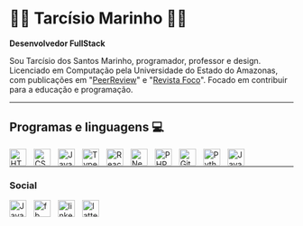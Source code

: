 # 👨‍🏫 Tarcísio Marinho 👨‍💻

**Desenvolvedor FullStack**

Sou Tarcísio dos Santos Marinho, programador, professor e design. Licenciado em Computação pela Universidade do Estado do Amazonas, com publicações em "[PeerReview](https://www.peerw.org/index.php/journals/article/view/419)" e "[Revista Foco](https://doi.org/10.54751/revistafoco.v16n8-086)". Focado em contribuir para a educação e programação.

---

## Programas e linguagens 💻
<img 
    align="left" 
    alt="HTML"
    title="HTML" 
    width="30px" 
    style="padding-right: 10px;" 
    src="https://cdn.jsdelivr.net/gh/devicons/devicon@latest/icons/html5/html5-original.svg" 
/>
<img 
    align="left" 
    alt="CSS" 
    title="CSS"
    width="30px" 
    style="padding-right: 10px;" 
    src="https://cdn.jsdelivr.net/gh/devicons/devicon@latest/icons/css3/css3-original.svg" 
/>
<img 
    align="left" 
    alt="JavaScript" 
    title="JavaScript"
    width="30px" 
    style="padding-right: 10px;" 
    src="https://cdn.jsdelivr.net/gh/devicons/devicon@latest/icons/javascript/javascript-original.svg" 
/>
<img 
    align="left" 
    alt="TypeScript"
    title="TypeScript" 
    width="30px" 
    style="padding-right: 10px;" 
    src="https://cdn.jsdelivr.net/gh/devicons/devicon@latest/icons/typescript/typescript-original.svg" 
/>
<img 
    align="left" 
    alt="React"
    title="React" 
    width="30px" 
    style="padding-right: 10px;" 
    src="https://cdn.jsdelivr.net/gh/devicons/devicon@latest/icons/react/react-original.svg" 
/>
<img 
    align="left" 
    alt="Next.js" 
    title="Next.js"
    width="30px" 
    style="padding-right: 10px;" 
    src="https://cdn.jsdelivr.net/gh/devicons/devicon@latest/icons/nextjs/nextjs-original.svg" 
/>
<img 
    align="left" 
    alt="PHP" 
    title="PHP"
    width="30px" 
    style="padding-right: 10px;" 
    src="https://cdn.jsdelivr.net/gh/devicons/devicon@latest/icons/php/php-original.svg" 
/>
<img 
    align="left" 
    alt="Git" 
    title="Git"
    width="30px" 
    style="padding-right: 10px;" 
    src="https://cdn.jsdelivr.net/gh/devicons/devicon@latest/icons/git/git-original.svg" 
/>
<img 
    align="left" 
    alt="Python" 
    title="Python"
    width="30px" 
    style="padding-right: 10px;" 
    src="https://cdn.jsdelivr.net/gh/devicons/devicon@latest/icons/python/python-original.svg" 
/>
<img 
    align="left" 
    alt="Java" 
    title="Java"
    width="30px" 
    style="padding-right: 10px;" 
    src="https://www.vectorlogo.zone/logos/java/java-icon.svg" 
/>

<br/>


---

### Social

<a href=https://www.instagram.com/tarcisio_sm>
<img 
    align="left" 
    alt="Java" 
    title="Java"
    width="30px" 
    style="padding-right: 10px;" 
    src="https://www.vectorlogo.zone/logos/instagram/instagram-icon.svg" 
/>
</a>
<a href=https://www.facebook.com/tarcisio.marinho.39/?locale=pt_BR>
<img 
    align="left" 
    alt="fb" 
    title="fb"
    width="30px" 
    style="padding-right: 10px;" 
    src="https://www.vectorlogo.zone/logos/facebook/facebook-official.svg" 
/>
</a>
<a href=https://www.linkedin.com/in/tarcisio-dsm/>
<img 
    align="left" 
    alt="linkedin" 
    title="linkedin"
    width="30px" 
    style="padding-right: 10px;" 
    src="https://www.vectorlogo.zone/logos/linkedin/linkedin-icon.svg" 
/>
</a>
<a href=https://lattes.cnpq.br/7266705992738087>
<img 
    align="left" 
    alt="lattes" 
    title="lattes"
    width="30px" 
    style="padding-right: 10px;" 
    src="https://www.unifal-mg.edu.br/ict/wp-content/uploads/sites/171/2021/11/logo-lattes-azul-300x300.png" 
/>
</a>

